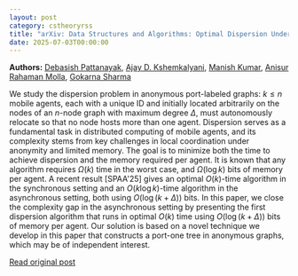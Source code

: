 ```yaml
---
layout: post
category: cstheoryrss
title: "arXiv: Data Structures and Algorithms: Optimal Dispersion Under Asynchrony"
date: 2025-07-03T00:00:00
---
```


**Authors:** [Debasish Pattanayak](https://dblp.uni-trier.de/search?q=Debasish+Pattanayak), [Ajay D. Kshemkalyani](https://dblp.uni-trier.de/search?q=Ajay+D.+Kshemkalyani), [Manish Kumar](https://dblp.uni-trier.de/search?q=Manish+Kumar), [Anisur Rahaman Molla](https://dblp.uni-trier.de/search?q=Anisur+Rahaman+Molla), [Gokarna Sharma](https://dblp.uni-trier.de/search?q=Gokarna+Sharma)

We study the dispersion problem in anonymous port-labeled graphs: $k \leq n$
mobile agents, each with a unique ID and initially located arbitrarily on the
nodes of an $n$-node graph with maximum degree $\Delta$, must autonomously
relocate so that no node hosts more than one agent. Dispersion serves as a
fundamental task in distributed computing of mobile agents, and its complexity
stems from key challenges in local coordination under anonymity and limited
memory.
The goal is to minimize both the time to achieve dispersion and the memory
required per agent. It is known that any algorithm requires $\Omega(k)$ time in
the worst case, and $\Omega(\log k)$ bits of memory per agent. A recent result
[SPAA'25] gives an optimal $O(k)$-time algorithm in the synchronous setting and
an $O(k \log k)$-time algorithm in the asynchronous setting, both using
$O(\log(k+\Delta))$ bits.
In this paper, we close the complexity gap in the asynchronous setting by
presenting the first dispersion algorithm that runs in optimal $O(k)$ time
using $O(\log(k+\Delta))$ bits of memory per agent. Our solution is based on a
novel technique we develop in this paper that constructs a port-one tree in
anonymous graphs, which may be of independent interest.

[Read original post](http://arxiv.org/abs/2507.01298v1)
